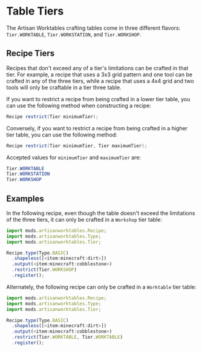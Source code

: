 # Table Tiers

The Artisan Worktables crafting tables come in three different flavors: `Tier.WORKTABLE`, `Tier.WORKSTATION`, and `Tier.WORKSHOP`.

## Recipe Tiers

Recipes that don't exceed any of a tier's limitations can be crafted in that tier. For example, a recipe that uses a 3x3 grid pattern and one tool can be crafted in any of the three tiers, while a recipe that uses a 4x4 grid and two tools will only be craftable in a tier three table.

If you want to restrict a recipe from being crafted in a lower tier table, you can use the following method when constructing a recipe:

```java
Recipe restrict(Tier minimumTier);
```

Conversely, if you want to restrict a recipe from being crafted in a higher tier table, you can use the following method:

```java
Recipe restrict(Tier minimumTier, Tier maximumTier);
```

Accepted values for `minimumTier` and `maximumTier` are:

```java
Tier.WORKTABLE
Tier.WORKSTATION
Tier.WORKSHOP
```

## Examples

In the following recipe, even though the table doesn't exceed the limitations of the three tiers, it can only be crafted in a `Workshop` tier table:

```js
import mods.artisanworktables.Recipe;
import mods.artisanworktables.Type;
import mods.artisanworktables.Tier;

Recipe.type(Type.BASIC)
  .shapeless([<item:minecraft:dirt>])
  .output(<item:minecraft:cobblestone>)
  .restrict(Tier.WORKSHOP)
  .register();
```

Alternately, the following recipe can only be crafted in a `Worktable` tier table:

```js
import mods.artisanworktables.Recipe;
import mods.artisanworktables.Type;
import mods.artisanworktables.Tier;

Recipe.type(Type.BASIC)
  .shapeless([<item:minecraft:dirt>])
  .output(<item:minecraft:cobblestone>)
  .restrict(Tier.WORKTABLE, Tier.WORKTABLE)
  .register();
```
